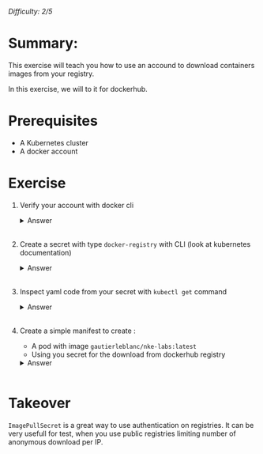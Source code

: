 _Difficulty: 2/5_

# Summary:

This exercise will teach you how to use an accound to download containers images from your registry.

In this exercise, we will to it for dockerhub.

# Prerequisites

- A Kubernetes cluster
- A docker account

# Exercise

1. Verify your account with docker cli
   <details>
   <summary>Answer</summary>

   > 1. Launch command `docker login`
   > 1. Answer to uername and password requests
   > 1. You should be successfuly logged in.

   > </details><br>

1. Create a secret with type `docker-registry` with CLI (look at kubernetes documentation)

   <details>
   <summary>Answer</summary>

   > 1. Launch command `kubectl create secret docker-registry <name of your secret> --docker-username=<your-name> --docker-password=<your-pword> -n <your namespace>`

   > </details><br>

1. Inspect yaml code from your secret with `kubectl get` command
   <details>
   <summary>Answer</summary>

   > 1. Launch command `kubectl get secret <your secret> -n <your namespace> --output=yaml`

   </details><br>

1. Create a simple manifest to create :

   - A pod with image `gautierleblanc/nke-labs:latest`
   - Using you secret for the download from dockerhub registry

   <details>
   <summary>Answer</summary>

   > 1. Create this manifest
   >    ```yaml
   >    apiVersion: v1
   >    kind: Pod
   >    metadata:
   >      name: my-test
   >    spec:
   >      containers:
   >        - name: private-reg-container
   >          image: gautierleblanc/nke-labs:latest
   >          imagePullPolicy: Always
   >      imagePullSecrets:
   >        - name: <your secret>
   >    ```
   > 1. Apply it with command `kubectl apply -f <your manifest> -n <your namespace>`
   > 1. Your pod will use your secret to download the image from the registry

   </details><br>

# Takeover

`ImagePullSecret` is a great way to use authentication on registries. It can be very usefull for test, when you use public registries limiting number of anonymous download per IP.
